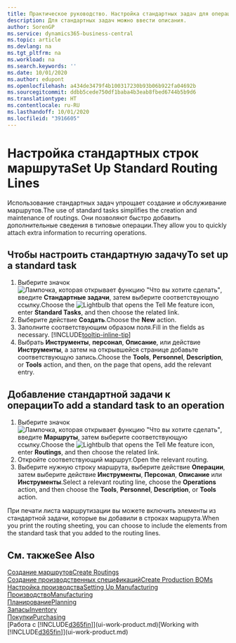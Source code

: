 ```yaml
---
title: Практическое руководство. Настройка стандартных задач для операций | Документация Майкрософт
description: Для стандартных задач можно ввести описания.
author: SorenGP
ms.service: dynamics365-business-central
ms.topic: article
ms.devlang: na
ms.tgt_pltfrm: na
ms.workload: na
ms.search.keywords: ''
ms.date: 10/01/2020
ms.author: edupont
ms.openlocfilehash: a434de3479f4b100317230b93b06b922fa04692b
ms.sourcegitcommit: ddbb5cede750df1baba4b3eab8fbed6744b5b9d6
ms.translationtype: HT
ms.contentlocale: ru-RU
ms.lasthandoff: 10/01/2020
ms.locfileid: "3916605"
---
```

# <a name="set-up-standard-routing-lines"></a><span data-ttu-id="f7dae-103">Настройка стандартных строк маршрута</span><span class="sxs-lookup"><span data-stu-id="f7dae-103">Set Up Standard Routing Lines</span></span>

<span data-ttu-id="f7dae-104">Использование стандартных задач упрощает создание и обслуживание маршрутов.</span><span class="sxs-lookup"><span data-stu-id="f7dae-104">The use of standard tasks simplifies the creation and maintenance of routings.</span></span> <span data-ttu-id="f7dae-105">Они позволяют быстро добавить дополнительные сведения в типовые операции.</span><span class="sxs-lookup"><span data-stu-id="f7dae-105">They allow you to quickly attach extra information to recurring operations.</span></span>

## <a name="to-set-up-a-standard-task"></a><span data-ttu-id="f7dae-106">Чтобы настроить стандартную задачу</span><span class="sxs-lookup"><span data-stu-id="f7dae-106">To set up a standard task</span></span>

1. <span data-ttu-id="f7dae-107">Выберите значок ![Лампочка, которая открывает функцию "Что вы хотите сделать"](media/ui-search/search_small.png "Что вы хотите сделать"), введите **Стандартные задачи**, затем выберите соответствующую ссылку.</span><span class="sxs-lookup"><span data-stu-id="f7dae-107">Choose the ![Lightbulb that opens the Tell Me feature](media/ui-search/search_small.png "Tell me what you want to do") icon, enter **Standard Tasks**, and then choose the related link.</span></span>
2. <span data-ttu-id="f7dae-108">Выберите действие **Создать**.</span><span class="sxs-lookup"><span data-stu-id="f7dae-108">Choose the **New** action.</span></span>
3. <span data-ttu-id="f7dae-109">Заполните соответствующим образом поля.</span><span class="sxs-lookup"><span data-stu-id="f7dae-109">Fill in the fields as necessary.</span></span> [!INCLUDE[tooltip-inline-tip](includes/tooltip-inline-tip_md.md)]
4. <span data-ttu-id="f7dae-110">Выбрать **Инструменты**, **персонал**, **Описание**, или действие **Инструменты**, а затем на открывшейся странице добавьте соответствующую запись.</span><span class="sxs-lookup"><span data-stu-id="f7dae-110">Choose the **Tools**, **Personnel**, **Description**, or **Tools** action, and then, on the page that opens, add the relevant entry.</span></span>

## <a name="to-add-a-standard-task-to-an-operation"></a><span data-ttu-id="f7dae-111">Добавление стандартной задачи к операции</span><span class="sxs-lookup"><span data-stu-id="f7dae-111">To add a standard task to an operation</span></span>

1. <span data-ttu-id="f7dae-112">Выберите значок ![Лампочка, которая открывает функцию "Что вы хотите сделать"](media/ui-search/search_small.png "Что вы хотите сделать"), введите **Маршруты**, затем выберите соответствующую ссылку.</span><span class="sxs-lookup"><span data-stu-id="f7dae-112">Choose the ![Lightbulb that opens the Tell Me feature](media/ui-search/search_small.png "Tell me what you want to do") icon, enter **Routings**, and then choose the related link.</span></span>
2. <span data-ttu-id="f7dae-113">Откройте соответствующий маршрут.</span><span class="sxs-lookup"><span data-stu-id="f7dae-113">Open the relevant routing.</span></span>
3. <span data-ttu-id="f7dae-114">Выберите нужную строку маршрута, выберите действие **Операции**, затем выберите действие **Инструменты**, **Персонал**, **Описание** или **Инструменты**.</span><span class="sxs-lookup"><span data-stu-id="f7dae-114">Select a relevant routing line, choose the **Operations** action, and then choose the **Tools**, **Personnel**, **Description**, or **Tools** action.</span></span>

<span data-ttu-id="f7dae-115">При печати листа маршрутизации вы можете включить элементы из стандартной задачи, которые вы добавили в строках маршрута.</span><span class="sxs-lookup"><span data-stu-id="f7dae-115">When you print the routing sheeting, you can choose to include the elements from the standard task that you added to the routing lines.</span></span>

## <a name="see-also"></a><span data-ttu-id="f7dae-116">См. также</span><span class="sxs-lookup"><span data-stu-id="f7dae-116">See Also</span></span>

[<span data-ttu-id="f7dae-117">Создание маршрутов</span><span class="sxs-lookup"><span data-stu-id="f7dae-117">Create Routings</span></span>](production-how-to-create-routings.md)  
[<span data-ttu-id="f7dae-118">Создание производственных спецификаций</span><span class="sxs-lookup"><span data-stu-id="f7dae-118">Create Production BOMs</span></span>](production-how-to-create-production-boms.md)  
[<span data-ttu-id="f7dae-119">Настройка производства</span><span class="sxs-lookup"><span data-stu-id="f7dae-119">Setting Up Manufacturing</span></span>](production-configure-production-processes.md)  
[<span data-ttu-id="f7dae-120">Производство</span><span class="sxs-lookup"><span data-stu-id="f7dae-120">Manufacturing</span></span>](production-manage-manufacturing.md)  
[<span data-ttu-id="f7dae-121">Планирование</span><span class="sxs-lookup"><span data-stu-id="f7dae-121">Planning</span></span>](production-planning.md)  
[<span data-ttu-id="f7dae-122">Запасы</span><span class="sxs-lookup"><span data-stu-id="f7dae-122">Inventory</span></span>](inventory-manage-inventory.md)  
[<span data-ttu-id="f7dae-123">Покупки</span><span class="sxs-lookup"><span data-stu-id="f7dae-123">Purchasing</span></span>](purchasing-manage-purchasing.md)  
<span data-ttu-id="f7dae-124">[Работа с [!INCLUDE[d365fin](includes/d365fin_md.md)]](ui-work-product.md)</span><span class="sxs-lookup"><span data-stu-id="f7dae-124">[Working with [!INCLUDE[d365fin](includes/d365fin_md.md)]](ui-work-product.md)</span></span>  
